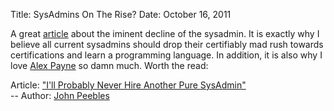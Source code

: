 Title: SysAdmins On The Rise?
Date: October 16, 2011

A great [article](3) about the iminent decline of the sysadmin. It is exactly
why I believe all current sysadmins should drop their certifiably mad rush
towards certifications and learn a programming language. In addition, it is
also why I love [Alex Payne](2) so damn much. Worth the read:

Article: ["I'll Probably Never Hire Another Pure SysAdmin"](3)  
-- Author: [John Peebles](4)

[2]:(http://cloudbacon.com/posts/05092011-It_Is_Just_Environmental/)
[3]:(http://peebs.org/ill-probably-never-hire-another-pure-sysadmin)
[4]:(http://twitter.com/#!/johnjpeebles)
